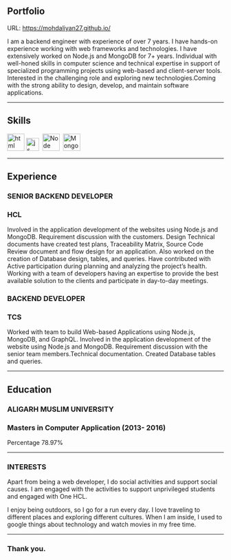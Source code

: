 ## Portfolio

URL: https://mohdaliyan27.github.io/

I am a backend engineer with experience of over 7 years. I have hands-on experience working with web frameworks and technologies. I have extensively worked on Node.js and MongoDB for 7+ years. Individual with well-honed skills in computer science and technical expertise in support of specialized programming projects using web-based and client-server tools. Interested in the challenging role and exploring new technologies.Coming with the strong ability to design, develop, and maintain software applications.

---

## Skills

<p align='left'>
  <img src="https://upload.wikimedia.org/wikipedia/commons/thumb/6/61/HTML5_logo_and_wordmark.svg/2048px-HTML5_logo_and_wordmark.svg.png" alt="html" width="40" height="40">
  <img src='https://upload.wikimedia.org/wikipedia/commons/6/6a/JavaScript-logo.png' height='30' width='auto' alt="js">&nbsp;
   <img src="https://upload.wikimedia.org/wikipedia/commons/d/d9/Node.js_logo.svg" alt="Node" width="auto" height="40"/>&nbsp;
   <img src="https://upload.wikimedia.org/wikipedia/commons/9/93/MongoDB_Logo.svg" alt="MongoDB" width="auto" height="40"/>
</p>

---

## Experience

### **SENIOR BACKEND DEVELOPER**
### HCL

Involved in the application development of the websites using Node.js and MongoDB.
Requirement discussion with the customers. Design Technical documents have created test plans, Traceability Matrix, Source Code Review document and flow design for an application.
Also worked on the creation of Database design, tables, and queries.
Have contributed with Active participation during planning and analyzing the project’s health. Working with a team of developers having an expertise to provide the best available solution to the clients and participate in day-to-day meetings. 

### **BACKEND DEVELOPER**
### TCS

Worked with team to build Web-based Applications using Node.js, MongoDB, and GraphQL. Involved in the application development of the website using Node.js and MongoDB.
Requirement discussion with the senior team members.Technical documentation.
Created Database tables and queries.

---

## Education

### **ALIGARH MUSLIM UNIVERSITY**
### Masters in Computer Application (2013- 2016)
Percentage 78.97%

---

### INTERESTS
Apart from being a web developer, I do social activities and support social causes. I am engaged with the activities to support unprivileged students and engaged with One HCL.

I enjoy being outdoors, so I go for a run every day. I love traveling to different places and exploring different cultures. When I am inside, I used to google things about technology and watch movies in my free time.

---

### Thank you.
